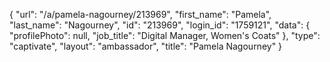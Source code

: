 {
    "url": "\/a\/pamela-nagourney\/213969",
    "first_name": "Pamela",
    "last_name": "Nagourney",
    "id": "213969",
    "login_id": "1759121",
    "data": {
        "profilePhoto": null,
        "job_title": "Digital Manager, Women's Coats"
    },
    "type": "captivate",
    "layout": "ambassador",
    "title": "Pamela Nagourney"
}